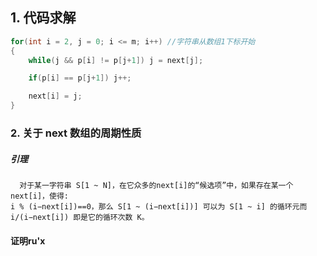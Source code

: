 ## 1. 代码求解

```c
for(int i = 2, j = 0; i <= m; i++) //字符串从数组1下标开始
{
    while(j && p[i] != p[j+1]) j = next[j];

    if(p[i] == p[j+1]) j++;

    next[i] = j;
}
```


### 2. 关于 next 数组的周期性质

##### 引理

```thoery
  对于某一字符串 S[1 ~ N]，在它众多的next[i]的“候选项”中，如果存在某一个next[i]，使得: 
i % (i−next[i])==0，那么 S[1 ~ (i−next[i])] 可以为 S[1 ~ i] 的循环元而 i/(i−next[i]) 即是它的循环次数 K。
```
#### 证明ru'x
